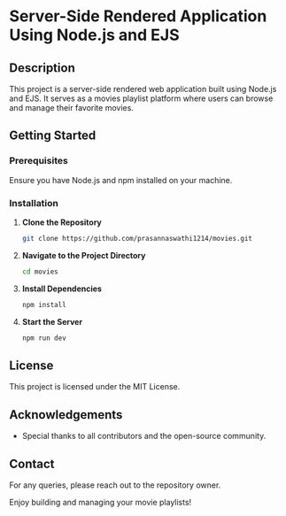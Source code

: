# Server-Side Rendered Application Using Node.js and EJS

## Description
This project is a server-side rendered web application built using Node.js and EJS. It serves as a movies playlist platform where users can browse and manage their favorite movies.

## Getting Started

### Prerequisites
Ensure you have Node.js and npm installed on your machine.

### Installation

1. **Clone the Repository**
   ```bash
   git clone https://github.com/prasannaswathi1214/movies.git
   ```

2. **Navigate to the Project Directory**
   ```bash
   cd movies
   ```

3. **Install Dependencies**
   ```bash
   npm install
   ```

4. **Start the Server**
   ```bash
   npm run dev
   ```

## License
This project is licensed under the MIT License.

## Acknowledgements
- Special thanks to all contributors and the open-source community.

## Contact
For any queries, please reach out to the repository owner.

Enjoy building and managing your movie playlists!
